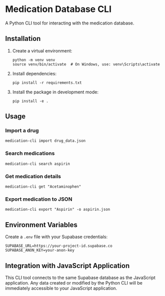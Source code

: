 
# Medication Database CLI

A Python CLI tool for interacting with the medication database.

## Installation

1. Create a virtual environment:
   ```
   python -m venv venv
   source venv/bin/activate  # On Windows, use: venv\Scripts\activate
   ```

2. Install dependencies:
   ```
   pip install -r requirements.txt
   ```

3. Install the package in development mode:
   ```
   pip install -e .
   ```

## Usage

### Import a drug
```
medication-cli import drug_data.json
```

### Search medications
```
medication-cli search aspirin
```

### Get medication details
```
medication-cli get "Acetaminophen"
```

### Export medication to JSON
```
medication-cli export "Aspirin" -o aspirin.json
```

## Environment Variables

Create a `.env` file with your Supabase credentials:
```
SUPABASE_URL=https://your-project-id.supabase.co
SUPABASE_ANON_KEY=your-anon-key
```

## Integration with JavaScript Application

This CLI tool connects to the same Supabase database as the JavaScript application.
Any data created or modified by the Python CLI will be immediately accessible to your
JavaScript application.

